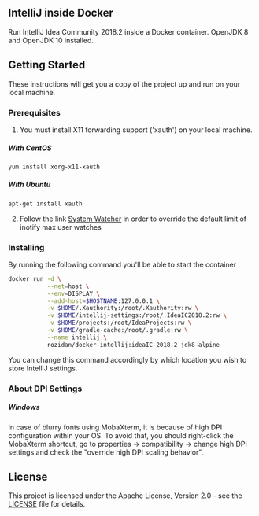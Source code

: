 ## IntelliJ inside Docker

Run IntelliJ Idea Community 2018.2 inside a Docker container.
OpenJDK 8 and OpenJDK 10 installed.

## Getting Started

These instructions will get you a copy of the project up and run on your local machine.

### Prerequisites

1. You must install X11 forwarding support ('xauth') on your local machine.

##### With CentOS
```bash
yum install xorg-x11-xauth
```

##### With Ubuntu
```bash
apt-get install xauth
```

2. Follow the link [System Watcher](https://blog.jetbrains.com/idea/2010/04/native-file-system-watcher-for-linux/) in order to override the default limit of  inotify max user watches


### Installing

By running the following command you'll be able to start the container

```bash
docker run -d \
           --net=host \
           --env=DISPLAY \
           --add-host=$HOSTNAME:127.0.0.1 \
           -v $HOME/.Xauthority:/root/.Xauthority:rw \
           -v $HOME/intellij-settings:/root/.IdeaIC2018.2:rw \
           -v $HOME/projects:/root/IdeaProjects:rw \
           -v $HOME/gradle-cache:/root/.gradle:rw \
           --name intellij \
           rozidan/docker-intellij:ideaIC-2018.2-jdk8-alpine
```

You can change this command accordingly by which location you wish to store IntelliJ settings.

### About DPI Settings

##### Windows
In case of blurry fonts using MobaXterm, it is because of high DPI configuration within your OS.
To avoid that, you should right-click the MobaXterm shortcut, go to properties -> compatibility -> change high DPI settings and check the "override high DPI scaling behavior".

## License

This project is licensed under the Apache License, Version 2.0 - see the [LICENSE](http://www.apache.org/licenses/LICENSE-2.0.txt) file for details.

